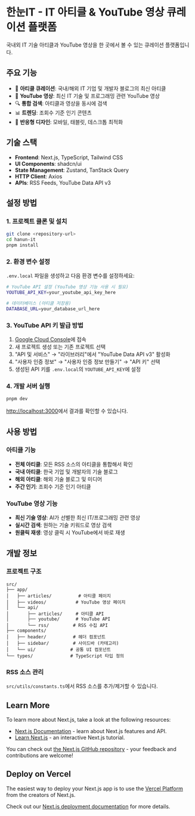 # 한눈IT - IT 아티클 & YouTube 영상 큐레이션 플랫폼

국내외 IT 기술 아티클과 YouTube 영상을 한 곳에서 볼 수 있는 큐레이션 플랫폼입니다.

## 주요 기능

- 📰 **아티클 큐레이션**: 국내/해외 IT 기업 및 개발자 블로그의 최신 아티클
- 🎥 **YouTube 영상**: 최신 IT 기술 및 프로그래밍 관련 YouTube 영상
- 🔍 **통합 검색**: 아티클과 영상을 동시에 검색
- 📊 **트렌딩**: 조회수 기준 인기 콘텐츠
- 📱 **반응형 디자인**: 모바일, 태블릿, 데스크톱 최적화

## 기술 스택

- **Frontend**: Next.js, TypeScript, Tailwind CSS
- **UI Components**: shadcn/ui
- **State Management**: Zustand, TanStack Query
- **HTTP Client**: Axios
- **APIs**: RSS Feeds, YouTube Data API v3

## 설정 방법

### 1. 프로젝트 클론 및 설치

```bash
git clone <repository-url>
cd hanun-it
pnpm install
```

### 2. 환경 변수 설정

`.env.local` 파일을 생성하고 다음 환경 변수를 설정하세요:

```bash
# YouTube API 설정 (YouTube 영상 기능 사용 시 필요)
YOUTUBE_API_KEY=your_youtube_api_key_here

# 데이터베이스 (아티클 저장용)
DATABASE_URL=your_database_url_here
```

### 3. YouTube API 키 발급 방법

1. [Google Cloud Console](https://console.cloud.google.com/)에 접속
2. 새 프로젝트 생성 또는 기존 프로젝트 선택
3. "API 및 서비스" → "라이브러리"에서 "YouTube Data API v3" 활성화
4. "사용자 인증 정보" → "사용자 인증 정보 만들기" → "API 키" 선택
5. 생성된 API 키를 `.env.local`의 `YOUTUBE_API_KEY`에 설정

### 4. 개발 서버 실행

```bash
pnpm dev
```

[http://localhost:3000](http://localhost:3000)에서 결과를 확인할 수 있습니다.

## 사용 방법

### 아티클 기능

- **전체 아티클**: 모든 RSS 소스의 아티클을 통합해서 확인
- **국내 아티클**: 한국 기업 및 개발자의 기술 블로그
- **해외 아티클**: 해외 기술 블로그 및 미디어
- **주간 인기**: 조회수 기준 인기 아티클

### YouTube 영상 기능

- **최신 기술 영상**: AI가 선별한 최신 IT/프로그래밍 관련 영상
- **실시간 검색**: 원하는 기술 키워드로 영상 검색
- **원클릭 재생**: 영상 클릭 시 YouTube에서 바로 재생

## 개발 정보

### 프로젝트 구조

```
src/
├── app/
│   ├── articles/          # 아티클 페이지
│   ├── videos/           # YouTube 영상 페이지
│   └── api/
│       ├── articles/     # 아티클 API
│       ├── youtube/      # YouTube API
│       └── rss/         # RSS 수집 API
├── components/
│   ├── header/          # 헤더 컴포넌트
│   ├── sidebar/         # 사이드바 (카테고리)
│   └── ui/             # 공통 UI 컴포넌트
└── types/              # TypeScript 타입 정의
```

### RSS 소스 관리

`src/utils/constants.ts`에서 RSS 소스를 추가/제거할 수 있습니다.

## Learn More

To learn more about Next.js, take a look at the following resources:

- [Next.js Documentation](https://nextjs.org/docs) - learn about Next.js features and API.
- [Learn Next.js](https://nextjs.org/learn) - an interactive Next.js tutorial.

You can check out [the Next.js GitHub repository](https://github.com/vercel/next.js) - your feedback and contributions are welcome!

## Deploy on Vercel

The easiest way to deploy your Next.js app is to use the [Vercel Platform](https://vercel.com/new?utm_medium=default-template&filter=next.js&utm_source=create-next-app&utm_campaign=create-next-app-readme) from the creators of Next.js.

Check out our [Next.js deployment documentation](https://nextjs.org/docs/app/building-your-application/deploying) for more details.
